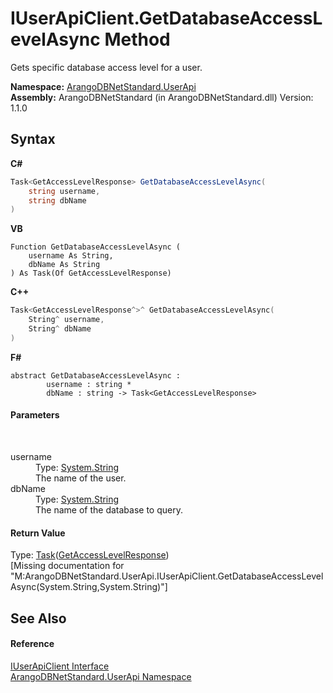 # IUserApiClient.GetDatabaseAccessLevelAsync Method 
 

Gets specific database access level for a user.

**Namespace:**&nbsp;<a href="a57cb14e-62d0-8e40-f4e2-560f8a8cd6e9">ArangoDBNetStandard.UserApi</a><br />**Assembly:**&nbsp;ArangoDBNetStandard (in ArangoDBNetStandard.dll) Version: 1.1.0

## Syntax

**C#**<br />
``` C#
Task<GetAccessLevelResponse> GetDatabaseAccessLevelAsync(
	string username,
	string dbName
)
```

**VB**<br />
``` VB
Function GetDatabaseAccessLevelAsync ( 
	username As String,
	dbName As String
) As Task(Of GetAccessLevelResponse)
```

**C++**<br />
``` C++
Task<GetAccessLevelResponse^>^ GetDatabaseAccessLevelAsync(
	String^ username, 
	String^ dbName
)
```

**F#**<br />
``` F#
abstract GetDatabaseAccessLevelAsync : 
        username : string * 
        dbName : string -> Task<GetAccessLevelResponse> 

```


#### Parameters
&nbsp;<dl><dt>username</dt><dd>Type: <a href="https://docs.microsoft.com/dotnet/api/system.string" target="_blank" rel="noopener noreferrer">System.String</a><br />The name of the user.</dd><dt>dbName</dt><dd>Type: <a href="https://docs.microsoft.com/dotnet/api/system.string" target="_blank" rel="noopener noreferrer">System.String</a><br />The name of the database to query.</dd></dl>

#### Return Value
Type: <a href="https://docs.microsoft.com/dotnet/api/system.threading.tasks.task-1" target="_blank" rel="noopener noreferrer">Task</a>(<a href="388287a6-0243-db29-0a20-347c9897ca28">GetAccessLevelResponse</a>)<br />\[Missing <returns> documentation for "M:ArangoDBNetStandard.UserApi.IUserApiClient.GetDatabaseAccessLevelAsync(System.String,System.String)"\]

## See Also


#### Reference
<a href="975b79fb-bac2-ed5a-a69e-98a986a268e2">IUserApiClient Interface</a><br /><a href="a57cb14e-62d0-8e40-f4e2-560f8a8cd6e9">ArangoDBNetStandard.UserApi Namespace</a><br />